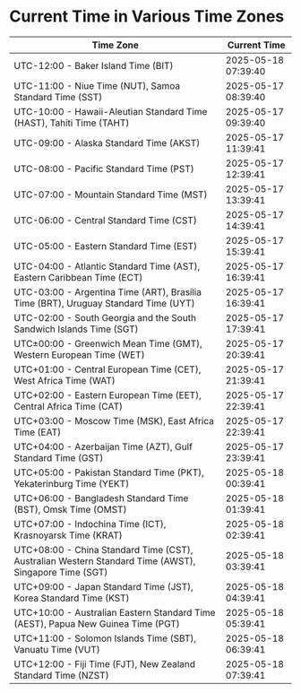# Current Time in Various Time Zones

| Time Zone | Current Time |
|-----------|--------------|
| UTC-12:00 - Baker Island Time (BIT) | 2025-05-18 07:39:40 |
| UTC-11:00 - Niue Time (NUT), Samoa Standard Time (SST) | 2025-05-17 08:39:40 |
| UTC-10:00 - Hawaii-Aleutian Standard Time (HAST), Tahiti Time (TAHT) | 2025-05-17 09:39:40 |
| UTC-09:00 - Alaska Standard Time (AKST) | 2025-05-17 11:39:41 |
| UTC-08:00 - Pacific Standard Time (PST) | 2025-05-17 12:39:41 |
| UTC-07:00 - Mountain Standard Time (MST) | 2025-05-17 13:39:41 |
| UTC-06:00 - Central Standard Time (CST) | 2025-05-17 14:39:41 |
| UTC-05:00 - Eastern Standard Time (EST) | 2025-05-17 15:39:41 |
| UTC-04:00 - Atlantic Standard Time (AST), Eastern Caribbean Time (ECT) | 2025-05-17 16:39:41 |
| UTC-03:00 - Argentina Time (ART), Brasília Time (BRT), Uruguay Standard Time (UYT) | 2025-05-17 16:39:41 |
| UTC-02:00 - South Georgia and the South Sandwich Islands Time (SGT) | 2025-05-17 17:39:41 |
| UTC±00:00 - Greenwich Mean Time (GMT), Western European Time (WET) | 2025-05-17 20:39:41 |
| UTC+01:00 - Central European Time (CET), West Africa Time (WAT) | 2025-05-17 21:39:41 |
| UTC+02:00 - Eastern European Time (EET), Central Africa Time (CAT) | 2025-05-17 22:39:41 |
| UTC+03:00 - Moscow Time (MSK), East Africa Time (EAT) | 2025-05-17 22:39:41 |
| UTC+04:00 - Azerbaijan Time (AZT), Gulf Standard Time (GST) | 2025-05-17 23:39:41 |
| UTC+05:00 - Pakistan Standard Time (PKT), Yekaterinburg Time (YEKT) | 2025-05-18 00:39:41 |
| UTC+06:00 - Bangladesh Standard Time (BST), Omsk Time (OMST) | 2025-05-18 01:39:41 |
| UTC+07:00 - Indochina Time (ICT), Krasnoyarsk Time (KRAT) | 2025-05-18 02:39:41 |
| UTC+08:00 - China Standard Time (CST), Australian Western Standard Time (AWST), Singapore Time (SGT) | 2025-05-18 03:39:41 |
| UTC+09:00 - Japan Standard Time (JST), Korea Standard Time (KST) | 2025-05-18 04:39:41 |
| UTC+10:00 - Australian Eastern Standard Time (AEST), Papua New Guinea Time (PGT) | 2025-05-18 05:39:41 |
| UTC+11:00 - Solomon Islands Time (SBT), Vanuatu Time (VUT) | 2025-05-18 06:39:41 |
| UTC+12:00 - Fiji Time (FJT), New Zealand Standard Time (NZST) | 2025-05-18 07:39:41 |
